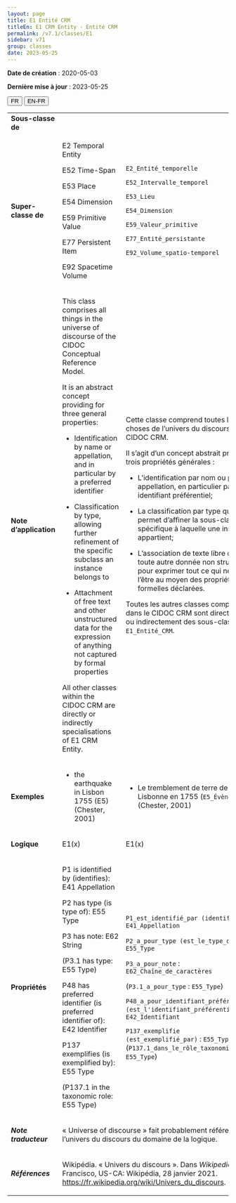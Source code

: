 ```yaml
---
layout: page
title: E1 Entité CRM
titleEn: E1 CRM Entity - Entité CRM
permalink: /v7.1/classes/E1
sidebar: v71
group: classes
date: 2023-05-25
---
```


**Date de création** : 2020-05-03

**Dernière mise à jour** : 2023-05-25

<div class="lang-buttons">
 <button id="fr" class="activate">FR</button>
 <button id="en-fr">EN-FR</button>
</div>

<table>
<tbody>
<tr>
<td><strong>Sous-classe de</strong></td>
<td class="en">
</td>
<td>
</td>
</tr>
<tr>
<td><strong>Super-classe de</strong></td>
<td class="en">
<p>E2 Temporal Entity</p>
<p>E52 Time-Span</p>
<p>E53 Place</p>
<p>E54 Dimension</p>
<p>E59 Primitive Value</p>
<p>E77 Persistent Item</p>
<p>E92 Spacetime Volume</p>
</td>
<td>
<p><code class="language-plaintext highlighter-rouge">E2_Entité_temporelle</code> </p>
<p><code class="language-plaintext highlighter-rouge">E52_Intervalle_temporel</code> </p>
<p><code class="language-plaintext highlighter-rouge">E53_Lieu</code> </p>
<p><code class="language-plaintext highlighter-rouge">E54_Dimension</code> </p>
<p><code class="language-plaintext highlighter-rouge">E59_Valeur_primitive</code> </p>
<p><code class="language-plaintext highlighter-rouge">E77_Entité_persistante</code> </p>
<p><code class="language-plaintext highlighter-rouge">E92_Volume_spatio-temporel</code> </p>
</td>
</tr>
<tr>
<td><strong>Note d’application</strong></td>
<td class="en">
<p>This class comprises all things in the universe of discourse of the CIDOC Conceptual Reference Model. </p>
<p>It is an abstract concept providing for three general properties:</p>
<ul>
<li><p>Identification by name or appellation, and in particular by a preferred identifier</p>
</li>
<li><p>Classification by type, allowing further refinement of the specific subclass an instance belongs to </p>
</li>
<li><p>Attachment of free text and other unstructured data for the expression of anything not captured by formal properties</p>
</li>
</ul>
<p>All other classes within the CIDOC CRM are directly or indirectly specialisations of E1 CRM Entity. </p>
</td>
<td>
<p>Cette classe comprend toutes les choses de l’univers du discours du CIDOC CRM.</p>
<p>Il s’agit d’un concept abstrait prévoyant trois propriétés générales :</p>
<ul>
<li><p>L’identification par nom ou par appellation, en particulier par un identifiant préférentiel;</p>
</li>
<li><p>La classification par type qui permet d’affiner la sous-classe spécifique à laquelle une instance appartient;</p>
</li>
<li><p>L’association de texte libre ou de toute autre donnée non structurée pour exprimer tout ce qui ne peut l’être au moyen des propriétés formelles déclarées.</p>
</li>
</ul>
<p>Toutes les autres classes comprises dans le CIDOC CRM sont directement ou indirectement des sous-classes de <code class="language-plaintext highlighter-rouge">E1_Entité_CRM</code>.</p>
</td>
</tr>
<tr>
<td><strong>Exemples</strong></td>
<td class="en">
<ul>
<li><p>the earthquake in Lisbon 1755 (E5) (Chester, 2001)</p>
</li>
</ul>
</td>
<td>
<ul>
<li><p>Le tremblement de terre de Lisbonne en 1755 (<code class="language-plaintext highlighter-rouge">E5_Évènement</code>) (Chester, 2001)</p>
</li>
</ul>
</td>
</tr>
<tr>
<td><strong>Logique</strong></td>
<td class="en">
<p>E1(x)</p>
</td>
<td>
<p>E1(x)</p>
</td>
</tr>
<tr>
<td><strong>Propriétés</strong></td>
<td class="en">
<p>P1 is identified by (identifies): E41 Appellation</p>
<p>P2 has type (is type of): E55 Type</p>
<p>P3 has note: E62 String</p>
<p>(P3.1 has type: E55 Type)</p>
<p>P48 has preferred identifier (is preferred identifier of): E42 Identifier</p>
<p>P137 exemplifies (is exemplified by): E55 Type</p>
<p>(P137.1 in the taxonomic role: E55 Type)</p>
</td>
<td>
<p><code class="language-plaintext highlighter-rouge">P1_est_identifié_par (identifie)</code> : <code class="language-plaintext highlighter-rouge">E41_Appellation</code></p>
<p><code class="language-plaintext highlighter-rouge">P2_a_pour_type (est_le_type_de)</code> : <code class="language-plaintext highlighter-rouge">E55_Type</code></p>
<p><code class="language-plaintext highlighter-rouge">P3_a_pour_note</code> : <code class="language-plaintext highlighter-rouge">E62_Chaîne_de_caractères</code> </p>
<p>(<code class="language-plaintext highlighter-rouge">P3.1_a_pour_type</code> : <code class="language-plaintext highlighter-rouge">E55_Type</code>)</p>
<p><code class="language-plaintext highlighter-rouge">P48_a_pour_identifiant_préférentiel (est_l'identifiant_préférentiel_de)</code> : <code class="language-plaintext highlighter-rouge">E42_Identifiant</code></p>
<p><code class="language-plaintext highlighter-rouge">P137_exemplifie (est_exemplifié_par)</code> : <code class="language-plaintext highlighter-rouge">E55_Type</code> (<code class="language-plaintext highlighter-rouge">P137.1_dans_le_rôle_taxonomique_de</code> : <code class="language-plaintext highlighter-rouge">E55_Type</code>)</p>
</td>
</tr>
<tr>
<td><strong><em>Note traducteur</em></strong></td>
<td colspan="2">
<p>« Universe of discourse » fait probablement référence à l’univers du discours du domaine de la logique.</p>
</td>
</tr>
<tr>
<td><strong><em>Références</em></strong></td>
<td colspan="2">
<p>Wikipédia. « Univers du discours ». Dans <em>Wikipedia</em>. San Francisco, US-CA: Wikipédia, 28 janvier 2021.<a href="https://fr.wikipedia.org/wiki/Univers_du_discours"><span class="underline"> </span></a><a href="https://fr.wikipedia.org/wiki/Univers_du_discours"><span class="underline">https://fr.wikipedia.org/wiki/Univers_du_discours</span></a>.</p>
</td>
</tr>
</tbody>
</table>

